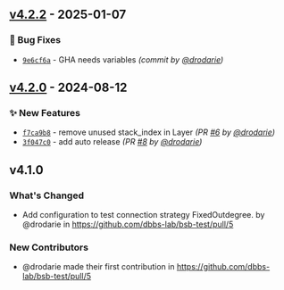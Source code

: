## [v4.2.2] - 2025-01-07
### :bug: Bug Fixes
- [`9e6cf6a`](https://github.com/dbbs-lab/bsb-test/commit/9e6cf6afa590758c7470614187bc01caf09dfcd0) - GHA needs variables *(commit by [@drodarie](https://github.com/drodarie))*


## [v4.2.0] - 2024-08-12
### :sparkles: New Features
- [`f7ca9b8`](https://github.com/dbbs-lab/bsb-test/commit/f7ca9b820d911e995db2dd690c73a5941b156cfb) - remove unused stack_index in Layer *(PR [#6](https://github.com/dbbs-lab/bsb-test/pull/6) by [@drodarie](https://github.com/drodarie))*
- [`3f047c0`](https://github.com/dbbs-lab/bsb-test/commit/3f047c01a3f92cbb944eb38aaa4b8129368c0770) - add auto release *(PR [#8](https://github.com/dbbs-lab/bsb-test/pull/8) by [@drodarie](https://github.com/drodarie))*


## v4.1.0

### What's Changed
* Add configuration to test connection strategy FixedOutdegree. by @drodarie in https://github.com/dbbs-lab/bsb-test/pull/5

### New Contributors
* @drodarie made their first contribution in https://github.com/dbbs-lab/bsb-test/pull/5

[v4.2.0]: https://github.com/dbbs-lab/bsb-test/compare/v4.1.0...v4.2.0
[v4.2.2]: https://github.com/dbbs-lab/bsb-test/compare/v4.2.1...v4.2.2
